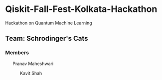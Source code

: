 # Qiskit-Fall-Fest-Kolkata-Hackathon

Hackathon on Quantum Machine Learning

## Team: Schrodinger's Cats
### Members
<ol>Pranav Maheshwari
<ol>Kavit Shah
